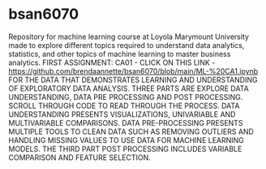 # bsan6070
Repository for machine learning course at Loyola Marymount University made to explore different topics required to understand data analytics, statistics, and other topics of machine learning to master business analytics.
FIRST ASSIGNMENT: CA01 - CLICK ON THIS LINK - https://github.com/brendaannette/bsan6070/blob/main/ML-%20CA1.ipynb FOR THE DATA THAT DEMONSTRATES LEARNING AND UNDERSTANDING OF EXPLORATORY DATA ANALYSIS. THREE PARTS ARE EXPLORE DATA UNDERSTANDING, DATA PRE PROCESSING AND POST PROCESSING. SCROLL THROUGH CODE TO READ THROUGH THE PROCESS. DATA UNDERSTANDING PRESENTS VISUALIZATIONS, UNIVARIABLE AND MULTIVARIABLE COMPARISONS. DATA PRE-PROCESSING PRESENTS MULTIPLE TOOLS TO CLEAN DATA SUCH AS REMOVING OUTLIERS AND HANDLING MISSING VALUES TO USE DATA FOR MACHINE LEARNING MODELS. THE THIRD PART POST PROCESSING INCLUDES VARIABLE COMPARISON AND FEATURE SELECTION.
